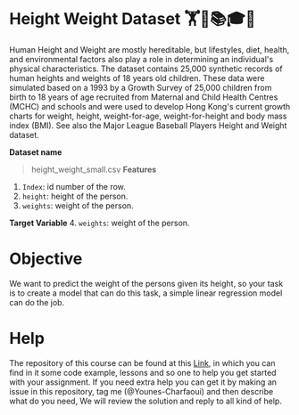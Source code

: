 # Height Weight Dataset 🏋🏫📚🎓🧘‍

Human Height and Weight are mostly hereditable, but lifestyles, diet, health, and environmental factors also play a role in determining an individual's physical characteristics. The dataset contains 25,000 synthetic records of human heights and weights of 18 years old children. These data were simulated based on a 1993 by a Growth Survey of 25,000 children from birth to 18 years of age recruited from Maternal and Child Health Centres (MCHC) and schools and were used to develop Hong Kong's current growth charts for weight, height, weight-for-age, weight-for-height and body mass index (BMI). See also the Major League Baseball Players Height and Weight dataset.

**Dataset name** 
> height_weight_small.csv
**Features**
1.  `Index`: id number of the row.
2. `height`: height of the person.
3. `weights`: weight of the person.

**Target Variable**
4. `weights`: weight of the person.

# Objective

We want to predict the weight of the persons given its height, so your task is to create a model that can do this task, a simple linear regression model can do the job.

# Help

The repository of this course can be found at this [Link](https://github.com/Younes-Charfaoui/Machine-Learning-Beginner-Course), in which you can find in it some code example, lessons and so one to help you get started with your assignment. If you need extra help you can get it by making an issue in this repository, tag me (@Younes-Charfaoui) and then describe what do you need, We will review the solution and reply to all kind of help.
